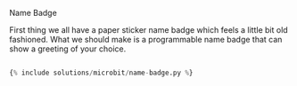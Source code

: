 ---
---

Name Badge

First thing we all have a paper sticker name badge which feels a little bit old fashioned. What we should make is a programmable 
name badge that can show a greeting of your choice.


~~~python

{% include solutions/microbit/name-badge.py %} 

~~~
